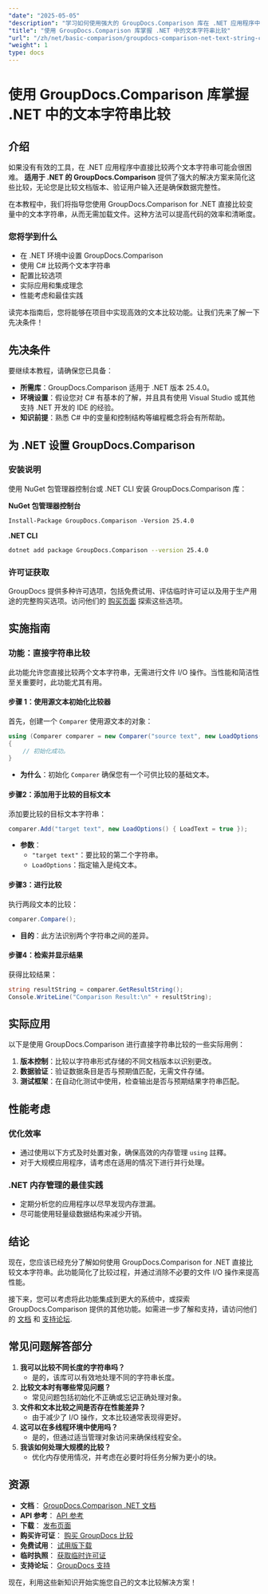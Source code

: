 ```yaml
---
"date": "2025-05-05"
"description": "学习如何使用强大的 GroupDocs.Comparison 库在 .NET 应用程序中高效地比较文本字符串。本详细教程将帮助您简化代码。"
"title": "使用 GroupDocs.Comparison 库掌握 .NET 中的文本字符串比较"
"url": "/zh/net/basic-comparison/groupdocs-comparison-net-text-string-compare/"
"weight": 1
type: docs
---
```

# 使用 GroupDocs.Comparison 库掌握 .NET 中的文本字符串比较

## 介绍

如果没有有效的工具，在 .NET 应用程序中直接比较两个文本字符串可能会很困难。 **适用于 .NET 的 GroupDocs.Comparison** 提供了强大的解决方案来简化这些比较，无论您是比较文档版本、验证用户输入还是确保数据完整性。

在本教程中，我们将指导您使用 GroupDocs.Comparison for .NET 直接比较变量中的文本字符串，从而无需加载文件。这种方法可以提高代码的效率和清晰度。

### 您将学到什么
- 在 .NET 环境中设置 GroupDocs.Comparison
- 使用 C# 比较两个文本字符串
- 配置比较选项
- 实际应用和集成理念
- 性能考虑和最佳实践

读完本指南后，您将能够在项目中实现高效的文本比较功能。让我们先来了解一下先决条件！

## 先决条件

要继续本教程，请确保您已具备：

- **所需库**：GroupDocs.Comparison 适用于 .NET 版本 25.4.0。
- **环境设置**：假设您对 C# 有基本的了解，并且具有使用 Visual Studio 或其他支持 .NET 开发的 IDE 的经验。
- **知识前提**：熟悉 C# 中的变量和控制结构等编程概念将会有所帮助。

## 为 .NET 设置 GroupDocs.Comparison

### 安装说明

使用 NuGet 包管理器控制台或 .NET CLI 安装 GroupDocs.Comparison 库：

**NuGet 包管理器控制台**
```shell
Install-Package GroupDocs.Comparison -Version 25.4.0
```

**.NET CLI**
```bash
dotnet add package GroupDocs.Comparison --version 25.4.0
```

### 许可证获取

GroupDocs 提供多种许可选项，包括免费试用、评估临时许可证以及用于生产用途的完整购买选项。访问他们的 [购买页面](https://purchase.groupdocs.com/buy) 探索这些选项。

## 实施指南

### 功能：直接字符串比较

此功能允许您直接比较两个文本字符串，无需进行文件 I/O 操作。当性能和简洁性至关重要时，此功能尤其有用。

#### 步骤 1：使用源文本初始化比较器
首先，创建一个 `Comparer` 使用源文本的对象：

```csharp
using (Comparer comparer = new Comparer("source text", new LoadOptions() { LoadText = true }))
{
    // 初始化成功。
}
```
- **为什么**：初始化 `Comparer` 确保您有一个可供比较的基础文本。

#### 步骤2：添加用于比较的目标文本
添加要比较的目标文本字符串：

```csharp
comparer.Add("target text", new LoadOptions() { LoadText = true });
```
- **参数**：
  - `"target text"`：要比较的第二个字符串。
  - `LoadOptions`：指定输入是纯文本。

#### 步骤3：进行比较
执行两段文本的比较：

```csharp
comparer.Compare();
```
- **目的**：此方法识别两个字符串之间的差异。

#### 步骤4：检索并显示结果
获得比较结果：

```csharp
string resultString = comparer.GetResultString();
Console.WriteLine("Comparison Result:\n" + resultString);
```

## 实际应用

以下是使用 GroupDocs.Comparison 进行直接字符串比较的一些实际用例：

1. **版本控制**：比较以字符串形式存储的不同文档版本以识别更改。
2. **数据验证**：验证数据条目是否与预期值匹配，无需文件存储。
3. **测试框架**：在自动化测试中使用，检查输出是否与预期结果字符串匹配。

## 性能考虑

### 优化效率
- 通过使用以下方式及时处置对象，确保高效的内存管理 `using` 註釋。
- 对于大规模应用程序，请考虑在适用的情况下进行并行处理。

### .NET 内存管理的最佳实践
- 定期分析您的应用程序以尽早发现内存泄漏。
- 尽可能使用轻量级数据结构来减少开销。

## 结论

现在，您应该已经充分了解如何使用 GroupDocs.Comparison for .NET 直接比较文本字符串。此功能简化了比较过程，并通过消除不必要的文件 I/O 操作来提高性能。

接下来，您可以考虑将此功能集成到更大的系统中，或探索 GroupDocs.Comparison 提供的其他功能。如需进一步了解和支持，请访问他们的 [文档](https://docs.groupdocs.com/comparison/net/) 和 [支持论坛](https://forum。groupdocs.com/c/comparison/).

## 常见问题解答部分

1. **我可以比较不同长度的字符串吗？**
   - 是的，该库可以有效地处理不同的字符串长度。
2. **比较文本时有哪些常见问题？**
   - 常见问题包括初始化不正确或忘记正确处理对象。
3. **文件和文本比较之间是否存在性能差异？**
   - 由于减少了 I/O 操作，文本比较通常表现得更好。
4. **这可以在多线程环境中使用吗？**
   - 是的，但通过适当管理对象访问来确保线程安全。
5. **我该如何处理大规模的比较？**
   - 优化内存使用情况，并考虑在必要时将任务分解为更小的块。

## 资源
- **文档**： [GroupDocs.Comparison .NET 文档](https://docs.groupdocs.com/comparison/net/)
- **API 参考**： [API 参考](https://reference.groupdocs.com/comparison/net/)
- **下载**： [发布页面](https://releases.groupdocs.com/comparison/net/)
- **购买许可证**： [购买 GroupDocs 比较](https://purchase.groupdocs.com/buy)
- **免费试用**： [试用版下载](https://releases.groupdocs.com/comparison/net/)
- **临时执照**： [获取临时许可证](https://purchase.groupdocs.com/temporary-license/)
- **支持论坛**： [GroupDocs 支持](https://forum.groupdocs.com/c/comparison/)

现在，利用这些新知识开始实施您自己的文本比较解决方案！